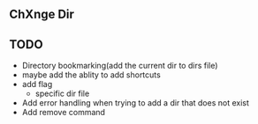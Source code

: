 ## Ch**X**nge Dir

## TODO
- Directory bookmarking(add the current dir to dirs file)
- maybe add the ablity to add shortcuts
- add flag
    - specific dir file
- Add error handling when trying to add a dir that does not exist
- Add remove command
